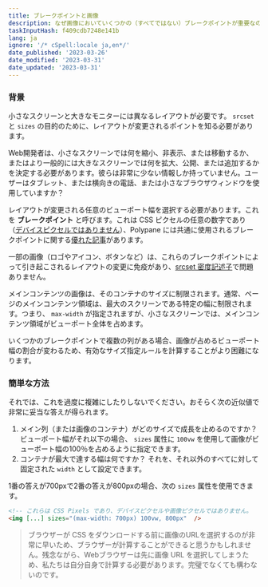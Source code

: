 ```yaml
---
title: ブレークポイントと画像
description: なぜ画像においていくつかの（すべてではない）ブレークポイントが重要なのか
taskInputHash: f409cdb7248e141b
lang: ja
ignore: '/* cSpell:locale ja,en*/'
date_published: '2023-03-26'
date_modified: '2023-03-31'
date_updated: '2023-03-31'
---
```

### 背景

小さなスクリーンと大きなモニターには異なるレイアウトが必要です。 `srcset` と `sizes` の目的のために、レイアウトが変更されるポイントを知る必要があります。

Web開発者は、小さなスクリーンでは何を縮小、非表示、または移動するか、またはより一般的には大きなスクリーンでは何を拡大、公開、または追加するかを決定する必要があります。彼らは非常に少ない情報しか持っていません。ユーザーはタブレット、または横向きの電話、または小さなブラウザウィンドウを使用していますか？

レイアウトが変更される任意のビューポート幅を選択する必要があります。これを **ブレークポイント** と呼びます。これは CSS ピクセルの任意の数字であり（[デバイスピクセルではありません](/ja/pixels-not-pixels)）、Polypane には共通に使用されるブレークポイントに関する[優れた記事](https://polypane.app/blog/the-breakpoints-we-tested-in-2021-and-the-ones-to-test-in-2022/#the-breakpoints-to-develop-on-in-2023)があります。

一部の画像（ロゴやアイコン、ボタンなど）は、これらのブレークポイントによって引き起こされるレイアウトの変更に免疫があり、[srcset 密度記述子](/ja/density-descriptors)で問題ありません。

メインコンテンツの画像は、そのコンテナのサイズに制限されます。通常、ページのメインコンテンツ領域は、最大のスクリーンである特定の幅に制限されます。つまり、 `max-width` が指定されますが、小さなスクリーンでは、メインコンテンツ領域がビューポート全体を占めます。

いくつかのブレークポイントで複数の列がある場合、画像が占めるビューポート幅の割合が変わるため、有効なサイズ指定ルールを計算することがより困難になります。

### 簡単な方法

それでは、これを過度に複雑にしたりしないでください。おそらく次の近似値で非常に妥当な答えが得られます。

1. メイン列（または画像のコンテナ）がどのサイズで成長を止めるのですか？ビューポート幅がそれ以下の場合、 `sizes` 属性に `100vw` を使用して画像がビューポート幅の100％を占めるように指定できます。
2. コンテナが最大で達する幅は何ですか？ それを、それ以外のすべてに対して固定された `width` として設定できます。

1番の答えが700pxで2番の答えが800pxの場合、次の `sizes` 属性を使用できます。

```html
<!-- これらは CSS Pixels であり、デバイスピクセルや画像ピクセルではありません。  -->
<img [...] sizes="(max-width: 700px) 100vw, 800px"  />
```



> ブラウザーが CSS をダウンロードする前に画像のURLを選択するのが非常に早いため、ブラウザーが計算することができると思うかもしれません。残念ながら、Webブラウザーは先に画像 URL を選択してしまうため、私たちは自分自身で計算する必要があります。完璧でなくても構わないのです。

